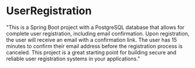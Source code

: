 # UserRegistration
"This is a Spring Boot project with a PostgreSQL database that allows for complete user registration, including email confirmation. Upon registration, the user will receive an email with a confirmation link. The user has 15 minutes to confirm their email address before the registration process is canceled. This project is a great starting point for building secure and reliable user registration systems in your applications."
